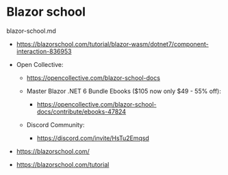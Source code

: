 # Blazor school

blazor-school.md


*   https://blazorschool.com/tutorial/blazor-wasm/dotnet7/component-interaction-836953

*   Open Collective: 

    *   https://opencollective.com/blazor-school-docs

    *   Master Blazor .NET 6 Bundle Ebooks ($105 now only $49 - 55% off): 

        *   https://opencollective.com/blazor-school-docs/contribute/ebooks-47824

    *   Discord Community: 
        
        *   https://discord.com/invite/HsTu2Emqsd

*   https://blazorschool.com/

*   https://blazorschool.com/tutorial
